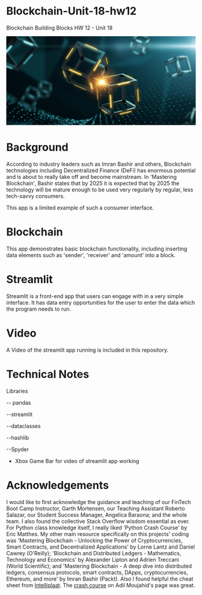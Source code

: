 # Blockchain-Unit-18-hw12
Blockchain Building Blocks HW 12 - Unit 18




![BlockChain](Images/application-image.png)

# Background

According to industry leaders such as Imran Bashir and others, Blockchain technologies including Decentralized Finance (DeFi) has enormous potential and is about to really take off and become mainstream. In 'Mastering Blockchain', Bashir states that by 2025 it is expected that by 2025 the technology will be mature enough to be used very regularly by regular, less tech-savvy consumers. 

This app is a limited example of such a consumer interface.

# Blockchain

This app demonstrates basic blockchain functionality, including inserting data elements such as 'sender', 'receiver' and 'amount' into a block. 

# Streamlit

Streamlit is a front-end app that users can engage with in a very simple interface. It has data entry opportunities for the user to enter the data which the program needs to run. 

# Video

A Video of the streamlit app running is included in this repository.


# Technical Notes

Libraries

-- pandas

--streamlit

--dataclasses

--hashlib

--Spyder

- Xbox Game Bar for video of streamlit app working


# Acknowledgements

I would like to first acknowledge the guidance and teaching of our FinTech Boot Camp Instructor, Garth Mortensen, our Teaching Assistant Roberto Salazar, our Student Success Manager, Angelica Baraona; and the whole team. I also found the collective Stack Overflow wisdom essential as ever. For Python class knowledge itself, I really liked 'Python Crash Course' by Eric Matthes. My other main resource specifically on this projects' coding was 'Mastering Blockchain - Unlocking the Power of Cryptocurrencies, Smart Contracts, and Decentralized Applications' by Lorne Lantz and Daniel Cawrey (O'Reilly); 'Blockchain and Distributed Ledgers - Mathematics, Technology and Economics' by Alexander Lipton and Adrien Treccani (World Scientific); and 'Mastering Blockchain - A deep dive into distributed ledgers, consensus protocols, smart contracts, DApps, cryptocurrencies, Ethereum, and more' by Imran Bashir (Packt). Also I found helpful the cheat sheet from [Intelliplaat](https://intellipaat.com/blog/tutorial/blockchain-tutorial/blockchain-cheat-sheet/). The [crash course](http://adilmoujahid.com/posts/2018/03/intro-blockchain-bitcoin-python/) on Adil Moujahid's page was great.


